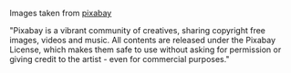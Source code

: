 Images taken from [pixabay](https://pixabay.com/)

"Pixabay is a vibrant community of creatives, sharing copyright free images, videos and music. All contents are released under the Pixabay License, which makes them safe to use without asking for permission or giving credit to the artist - even for commercial purposes."
